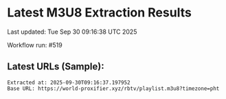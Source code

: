 # Latest M3U8 Extraction Results

Last updated: Tue Sep 30 09:16:38 UTC 2025

Workflow run: #519

## Latest URLs (Sample):
```
Extracted at: 2025-09-30T09:16:37.197952
Base URL: https://world-proxifier.xyz/rbtv/playlist.m3u8?timezone=pht

```
